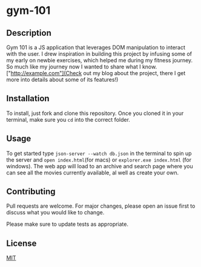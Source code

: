 # gym-101

## Description

Gym 101 is a JS application that leverages DOM manipulation to interact with the user. I drew inspiration in building this project by infusing some of my early on newbie exercises, which helped me during my fitness journey. So much like my journey now I wanted to share what I know. ["http://example.com"](Check out my blog about the project, there I get more into details about some of its features!)

## Installation

To install, just fork and clone this repository. Once you cloned it in your terminal, make sure you `cd` into the correct folder.

## Usage

To get started type `json-server --watch db.json` in the terminal to spin up the server and `open index.html`(for macs) or `explorer.exe index.html` (for windows). The web app will load to an archive and search page where you can see all the movies currently available, al well as create your own.

## Contributing

Pull requests are welcome. For major changes, please open an issue first to discuss what you would like to change.

Please make sure to update tests as appropriate.

## License

[MIT](https://choosealicense.com/licenses/mit/)